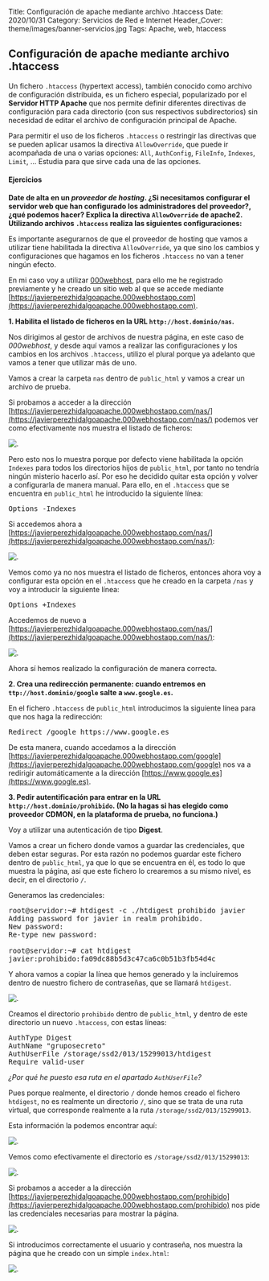 Title: Configuración de apache mediante archivo .htaccess
Date: 2020/10/31
Category: Servicios de Red e Internet
Header_Cover: theme/images/banner-servicios.jpg
Tags: Apache, web, htaccess

## Configuración de apache mediante archivo .htaccess

Un fichero `.htaccess` (hypertext access), también conocido como archivo de configuración distribuida, es un fichero especial, popularizado por el **Servidor HTTP Apache** que nos permite definir diferentes directivas de configuración para cada directorio (con sus respectivos subdirectorios) sin necesidad de editar el archivo de configuración principal de Apache.

Para permitir el uso de los ficheros `.htaccess` o restringir las directivas que se pueden aplicar usamos la directiva `AllowOverride`, que puede ir acompañada de una o varias opciones: `All`, `AuthConfig`, `FileInfo`, `Indexes`, `Limit`, … Estudia para que sirve cada una de las opciones.

#### Ejercicios

**Date de alta en un *proveedor de hosting*. ¿Si necesitamos configurar el servidor web que han configurado los administradores del proveedor?, ¿qué podemos hacer? Explica la directiva `AllowOverride` de apache2. Utilizando archivos `.htaccess` realiza las siguientes configuraciones:**

Es importante asegurarnos de que el proveedor de hosting que vamos a utilizar tiene habilitada la directiva `AllowOverride`, ya que sino los cambios y configuraciones que hagamos en los ficheros `.htaccess` no van a tener ningún efecto.

En mi caso voy a utilizar [000webhost](https://www.000webhost.com/), para ello me he registrado previamente y he creado un sitio web al que se accede mediante [https://javierperezhidalgoapache.000webhostapp.com](https://javierperezhidalgoapache.000webhostapp.com).

**1. Habilita el listado de ficheros en la URL `http://host.dominio/nas`.**

Nos dirigimos al gestor de archivos de nuestra página, en este caso de *000webhost*, y desde aquí vamos a realizar las configuraciones y los cambios en los archivos `.htaccess`, utilizo el plural porque ya adelanto que vamos a tener que utilizar más de uno.

Vamos a crear la carpeta `nas` dentro de `public_html` y vamos a crear un archivo de prueba.

Si probamos a acceder a la dirección [https://javierperezhidalgoapache.000webhostapp.com/nas/](https://javierperezhidalgoapache.000webhostapp.com/nas/) podemos ver como efectivamente nos muestra el listado de ficheros:

![.](images/sri_configuracion_de_apache_mediante_archivo_htaccess/naspordefecto.png)

Pero esto nos lo muestra porque por defecto viene habilitada la opción `Indexes` para todos los directorios hijos de `public_html`, por tanto no tendría ningún misterio hacerlo así. Por eso he decidido quitar esta opción y volver a configurarla de manera manual. Para ello, en el `.htaccess` que se encuentra en `public_html` he introducido la siguiente línea:

<pre>
Options -Indexes
</pre>

Si accedemos ahora a [https://javierperezhidalgoapache.000webhostapp.com/nas/](https://javierperezhidalgoapache.000webhostapp.com/nas/):

![.](images/sri_configuracion_de_apache_mediante_archivo_htaccess/nasdeshabilitada.png)

Vemos como ya no nos muestra el listado de ficheros, entonces ahora voy a configurar esta opción en el `.htaccess` que he creado en la carpeta `/nas` y voy a introducir la siguiente línea:

<pre>
Options +Indexes
</pre>

Accedemos de nuevo a [https://javierperezhidalgoapache.000webhostapp.com/nas/](https://javierperezhidalgoapache.000webhostapp.com/nas/):

![.](images/sri_configuracion_de_apache_mediante_archivo_htaccess/nashabilitada.png)

Ahora sí hemos realizado la configuración de manera correcta.

**2. Crea una redirección permanente: cuando entremos en `ttp://host.dominio/google` salte a `www.google.es`.**

En el fichero `.htaccess` de `public_html` introducimos la siguiente línea para que nos haga la redirección:

<pre>
Redirect /google https://www.google.es
</pre>

De esta manera, cuando accedamos a la dirección [https://javierperezhidalgoapache.000webhostapp.com/google](https://javierperezhidalgoapache.000webhostapp.com/google) nos va a redirigir automáticamente a la dirección [https://www.google.es](https://www.google.es).

**3. Pedir autentificación para entrar en la URL `http://host.dominio/prohibido`. (No la hagas si has elegido como proveedor CDMON, en la plataforma de prueba, no funciona.)**

Voy a utilizar una autenticación de tipo **Digest**.

Vamos a crear un fichero donde vamos a guardar las credenciales, que deben estar seguras. Por esta razón no podemos guardar este fichero dentro de `public_html`, ya que lo que se encuentra en él, es todo lo que muestra la página, así que este fichero lo crearemos a su mismo nivel, es decir, en el directorio `/`.

Generamos las credenciales:

<pre>
root@servidor:~# htdigest -c ./htdigest prohibido javier
Adding password for javier in realm prohibido.
New password:
Re-type new password:

root@servidor:~# cat htdigest
javier:prohibido:fa09dc88b5d3c47ca6c0b51b3fb54d4c
</pre>

Y ahora vamos a copiar la línea que hemos generado y la incluiremos dentro de nuestro fichero de contraseñas, que se llamará `htdigest`.

![.](images/sri_configuracion_de_apache_mediante_archivo_htaccess/htdigest.png)

Creamos el directorio `prohibido` dentro de `public_html`, y dentro de este directorio un nuevo `.htaccess`, con estas líneas:

<pre>
AuthType Digest
AuthName "gruposecreto"
AuthUserFile /storage/ssd2/013/15299013/htdigest
Require valid-user
</pre>

*¿Por qué he puesto esa ruta en el apartado `AuthUserFile`?*

Pues porque realmente, el directorio `/` donde hemos creado el fichero `htdigest`, no es realmente un directorio `/`, sino que se trata de una ruta virtual, que corresponde realmente a la ruta `/storage/ssd2/013/15299013`.

Esta información la podemos encontrar aquí:

![.](images/sri_configuracion_de_apache_mediante_archivo_htaccess/verinformacion.png)

Vemos como efectivamente el directorio es `/storage/ssd2/013/15299013`:

![.](images/sri_configuracion_de_apache_mediante_archivo_htaccess/informaciondirectorio.png)

Si probamos a acceder a la dirección [https://javierperezhidalgoapache.000webhostapp.com/prohibido](https://javierperezhidalgoapache.000webhostapp.com/prohibido) nos pide las credenciales necesarias para mostrar la página.

![.](images/sri_configuracion_de_apache_mediante_archivo_htaccess/autenticacion.png)

Si introducimos correctamente el usuario y contraseña, nos muestra la página que he creado con un simple `index.html`:

![.](images/sri_configuracion_de_apache_mediante_archivo_htaccess/pagina.png)
